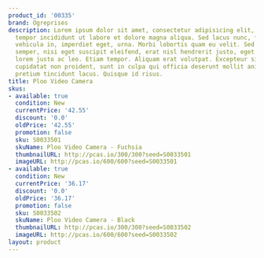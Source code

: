 ```yaml
---
product_id: '00335'
brand: Ogreprises
description: Lorem ipsum dolor sit amet, consectetur adipisicing elit, sed do eiusmod
  tempor incididunt ut labore et dolore magna aliqua. Sed lacus nunc, fermentum vel,
  vehicula in, imperdiet eget, urna. Morbi lobortis quam eu velit. Sed eu mi. Integer
  semper, nisi eget suscipit eleifend, erat nisl hendrerit justo, eget vestibulum
  lorem justo ac leo. Etiam tempor. Aliquam erat volutpat. Excepteur sint occaecat
  cupidatat non proident, sunt in culpa qui officia deserunt mollit anim id est laborum.Curabitur
  pretium tincidunt lacus. Quisque id risus.
title: Ploo Video Camera
skus:
- available: true
  condition: New
  currentPrice: '42.55'
  discount: '0.0'
  oldPrice: '42.55'
  promotion: false
  sku: S0033501
  skuName: Ploo Video Camera - Fuchsia
  thumbnailURL: http://pcas.io/300/300?seed=S0033501
  imageURL: http://pcas.io/600/600?seed=S0033501
- available: true
  condition: New
  currentPrice: '36.17'
  discount: '0.0'
  oldPrice: '36.17'
  promotion: false
  sku: S0033502
  skuName: Ploo Video Camera - Black
  thumbnailURL: http://pcas.io/300/300?seed=S0033502
  imageURL: http://pcas.io/600/600?seed=S0033502
layout: product
---
```


